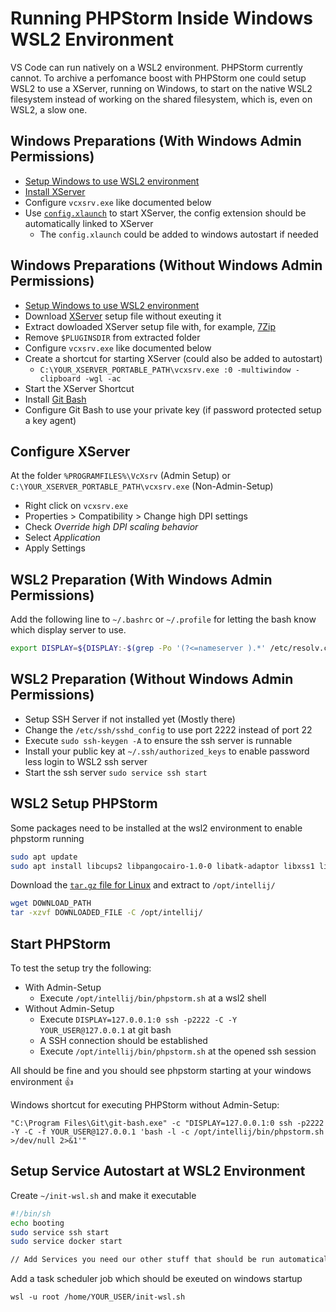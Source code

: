 # Running PHPStorm Inside Windows WSL2 Environment

VS Code can run natively on a WSL2 environment. PHPStorm currently cannot. To archive a perfomance boost with PHPStorm one could setup WSL2 to use a XServer, running on Windows, to start on the native WSL2 filesystem instead of working on the shared filesystem, which is, even on WSL2, a slow one. 

## Windows Preparations (With Windows Admin Permissions)

* [Setup Windows to use WSL2 environment](https://docs.microsoft.com/en-us/windows/wsl/wsl2-install)
* [Install XServer](https://sourceforge.net/projects/vcxsrv/)
* Configure `vcxsrv.exe` like documented below
* Use [`config.xlaunch`](./config.xlaunch) to start XServer, the config extension should be automatically linked to XServer
  * The `config.xlaunch` could be added to windows autostart if needed

## Windows Preparations (Without Windows Admin Permissions)

* [Setup Windows to use WSL2 environment](https://docs.microsoft.com/en-us/windows/wsl/wsl2-install)
* Download [XServer](https://sourceforge.net/projects/vcxsrv/) setup file without exeuting it
* Extract dowloaded XServer setup file with, for example, [7Zip](https://7-zip.de/download.html) 
* Remove `$PLUGINSDIR` from extracted folder
* Configure `vcxsrv.exe` like documented below
* Create a shortcut for starting XServer (could also be added to autostart)
  * `C:\YOUR_XSERVER_PORTABLE_PATH\vcxsrv.exe :0 -multiwindow -clipboard -wgl -ac`
* Start the XServer Shortcut
* Install [Git Bash](https://gitforwindows.org/)
* Configure Git Bash to use your private key (if password protected setup a key agent)

## Configure XServer

At the folder `%PROGRAMFILES%\VcXsrv` (Admin Setup) or `C:\YOUR_XSERVER_PORTABLE_PATH\vcxsrv.exe` (Non-Admin-Setup)

* Right click on `vcxsrv.exe`
* Properties > Compatibility > Change high DPI settings
* Check _Override high DPI scaling behavior_
* Select _Application_
* Apply Settings

## WSL2 Preparation (With Windows Admin Permissions)

Add the following line to `~/.bashrc` or `~/.profile` for letting the bash know which display server to use. 

```sh
export DISPLAY=${DISPLAY:-$(grep -Po '(?<=nameserver ).*' /etc/resolv.conf):0}
```

## WSL2 Preparation (Without Windows Admin Permissions)

* Setup SSH Server if not installed yet (Mostly there)
* Change the `/etc/ssh/sshd_config` to use port 2222 instead of port 22
* Execute `sudo ssh-keygen -A` to ensure the ssh server is runnable
* Install your public key at `~/.ssh/authorized_keys` to enable password less login to WSL2 ssh server
* Start the ssh server `sudo service ssh start`

## WSL2 Setup PHPStorm

Some packages need to be installed at the wsl2 environment to enable phpstorm running

```bash
sudo apt update
sudo apt install libcups2 libpangocairo-1.0-0 libatk-adaptor libxss1 libnss3 libxcb-keysyms1 x11-apps libgbm1 libxdamage1 libxkbcommon0
```

Download the [`tar.gz` file for Linux](https://www.jetbrains.com/idea/download/#section=linux) and extract to `/opt/intellij/`

```bash
wget DOWNLOAD_PATH
tar -xzvf DOWNLOADED_FILE -C /opt/intellij/
```

## Start PHPStorm

To test the setup try the following:

* With Admin-Setup
  * Execute `/opt/intellij/bin/phpstorm.sh` at a wsl2 shell
* Without Admin-Setup
  * Execute `DISPLAY=127.0.0.1:0 ssh -p2222 -C -Y YOUR_USER@127.0.0.1` at git bash
  * A SSH connection should be established
  * Execute `/opt/intellij/bin/phpstorm.sh` at the opened ssh session

All should be fine and you should see phpstorm starting at your windows environment 👍

Windows shortcut for executing PHPStorm without Admin-Setup: 

`"C:\Program Files\Git\git-bash.exe" -c "DISPLAY=127.0.0.1:0 ssh -p2222 -Y -C -f YOUR_USER@127.0.0.1 'bash -l -c /opt/intellij/bin/phpstorm.sh >/dev/null 2>&1'"`

## Setup Service Autostart at WSL2 Environment

Create `~/init-wsl.sh` and make it executable

```sh
#!/bin/sh
echo booting
sudo service ssh start
sudo service docker start

// Add Services you need our other stuff that should be run automatically on system startup
```

Add a task scheduler job which should be exeuted on windows startup

`wsl -u root /home/YOUR_USER/init-wsl.sh`
